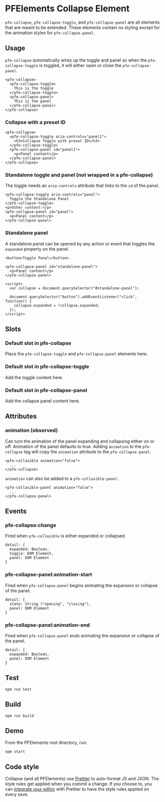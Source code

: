 # PFElements Collapse Element

`pfe-collapse`, `pfe-collapse-toggle`, and `pfe-collapse-panel` are all
elements that are meant to be extended. These elements contain no styling except
for the animation styles for `pfe-collapse-panel`.

## Usage

`pfe-collapse` automatically wires up the toggle and panel so when the
`pfe-collapse-toggle` is toggled, it will either open or close the
`pfe-collapse-panel`.

```
<pfe-collapse>
  <pfe-collapse-toggle>
    This is the toggle
  </pfe-collapse-toggle>
  <pfe-collapse-panel>
    This is the panel
  </pfe-collapse-panel>
</pfe-collapse>
```

### Collapse with a preset ID

```
<pfe-collapse>
  <pfe-collapse-toggle aria-controls="panel1">
    <h3>Collapse Toggle with preset ID</h3>
  </pfe-collapse-toggle>
  <pfe-collapse-panel id="panel1">
    <p>Panel content</p>
  </pfe-collapse-panel>
</pfe-collapse>
```

### Standalone toggle and panel (not wrapped in a pfe-collapse)

The toggle needs an `aria-controls` attribute that links to the `id` of the
panel.

```
<pfe-collapse-toggle aria-controls="panel">
  Toggle the Standalone Panel
</pfe-collapse-toggle>
<p>Other content:</p>
<pfe-collapse-panel id="panel">
  <p>Panel content</p>
</pfe-collapse-panel>
```

### Standalone panel

A standalone panel can be opened by any action or event that toggles the
`expanded` property on the panel.

```
<button>Toggle Panel</button>

<pfe-collapse-panel id="standalone-panel">
  <p>Panel content</p>
</pfe-collapse-panel>

<script>
  var collapse = document.querySelector("#standalone-panel");

  document.querySelector("button").addEventListener("click", function() {
    collapse.expanded = !collapse.expanded;
  });
</script>
```

## Slots

### Default slot in pfe-collapse

Place the `pfe-collapse-toggle` and `pfe-collapse-panel` elements here.

### Default slot in pfe-collapse-toggle

Add the toggle content here.

### Default slot in pfe-collapse-panel

Add the collapse panel content here.

## Attributes

### animation (observed)

Can turn the animation of the panel expanding and collapsing either on or off.
Animation of the panel defaults to true. Adding `animation` to the
`pfe-collapse` tag will copy the `animation` attribute to the
`pfe-collapse-panel`.

```
<pfe-collasible animation="false">
  ...
</pfe-collapse>
```

`animation` can also be added to a `pfe-collasible-panel`.

```
<pfe-collasible-panel animation="false">
  ...
</pfe-collapse-panel>
```

## Events

### pfe-collapse:change

Fired when `pfe-collasible` is either expanded or collapsed.

```
detail: {
  expanded: Boolean,
  toggle: DOM Element,
  panel: DOM Element
}
```

### pfe-collapse-panel:animation-start

Fired when `pfe-collapse-panel` begins animating the expansion or collapse
of the panel.

```
detail: {
  state: String ("opening", "closing"),
  panel: DOM Element
}
```

### pfe-collapse-panel:animation-end

Fired when `pfe-collapse-panel` ends animating the expansion or collapse
of the panel.

```
detail: {
  expanded: Boolean,
  panel: DOM Element
}
```

## Test

    npm run test

## Build

    npm run build

## Demo

From the PFElements root directory, run:

    npm start

## Code style

Collapse (and all PFElements) use [Prettier][prettier] to auto-format JS and JSON. The style rules get applied when you commit a change. If you choose to, you can [integrate your editor][prettier-ed] with Prettier to have the style rules applied on every save.

[prettier]: https://github.com/prettier/prettier/
[prettier-ed]: https://github.com/prettier/prettier/#editor-integration
[web-component-tester]: https://github.com/Polymer/web-component-tester
